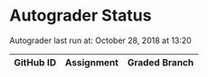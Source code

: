 # Autograder Status
Autograder last run at: October 28, 2018 at 13:20

| GitHub ID | Assignment | Graded Branch |
|-----------|------------|---------------|
